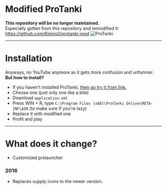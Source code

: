 # Modified ProTanki
**This repository will be no longer maintained.**<br>
Especially gotten from this repository and remodified it: https://github.com/Kleins0/protanki-mod
![ProTanki](https://user-images.githubusercontent.com/113231787/234942161-5f97e12c-0f25-41ee-8926-9662710439d5.png)
____
# Installation
Anyways, no YouTube anymore as it gets more confusion and unfunnier. <b>But how to install?</b>
- If you haven't installed ProTanki, [then go try it from link.](https://drive.google.com/file/d/1ML6fJQABbizysBImTa1FMj1lsj649e3S/view)
- Choose one (just only one like a bite)
- Download `application.xml`
- Press WIN + R, type `C:\Program Files (x86)\ProTanki Online\META-INF\AIR` (to make sure if you're lazy)
- Replace it with modified one
- Profit and play
____
# What does it change?
+ Customized prelauncher

<h3>2016</h3>

+ Replaces supply icons to the newer version.
